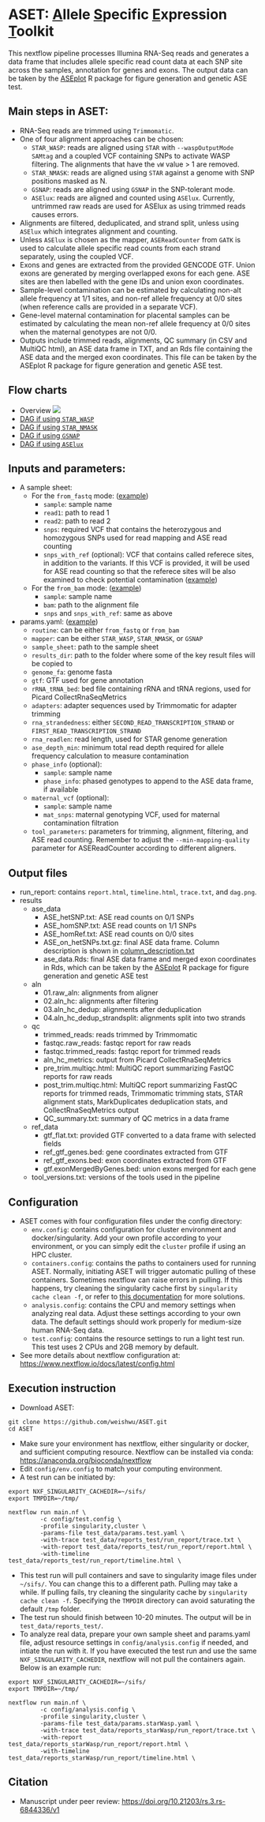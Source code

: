 # ASET: <ins>A</ins>llele <ins>S</ins>pecific <ins>E</ins>xpression <ins>T</ins>oolkit

This nextflow pipeline processes Illumina RNA-Seq reads and generates a data frame that includes allele specific read count data at each SNP site across the samples, annotation for genes and exons. The output data can be taken by the [ASEplot](https://github.com/weishwu/ASEplot) R package for figure generation and genetic ASE test.

## Main steps in ASET:

- RNA-Seq reads are trimmed using `Trimmomatic`.
- One of four alignment approaches can be chosen:
  - `STAR_WASP`: reads are aligned using `STAR` with `--waspOutputMode SAMtag` and a coupled VCF containing SNPs to activate WASP filtering. The alignments that have the `vW` value > 1 are removed.
  - `STAR_NMASK`: reads are aligned using `STAR` against a genome with SNP positions masked as N.
  - `GSNAP`: reads are aligned using `GSNAP` in the SNP-tolerant mode.
  - `ASElux`: reads are aligned and counted using `ASElux`. Currently, untrimmed raw reads are used for ASElux as using trimmed reads causes errors.
- Alignments are filtered, deduplicated, and strand split, unless using `ASElux` which integrates alignment and counting.
- Unless `ASElux` is chosen as the mapper, `ASEReadCounter` from `GATK` is used to calculate allele specific read counts from each strand separately, using the coupled VCF.
- Exons and genes are extracted from the provided GENCODE GTF. Union exons are generated by merging overlapped exons for each gene. ASE sites are then labelled with the gene IDs and union exon coordinates.
- Sample-level contamination can be estimated by calculating non-alt allele frequency at 1/1 sites, and non-ref allele frequency at 0/0 sites (when reference calls are provided in a separate VCF).
- Gene-level maternal contamination for placental samples can be estimated by calculating the mean non-ref allele frequency at 0/0 sites when the maternal genotypes are not 0/0.
- Outputs include trimmed reads, alignments, QC summary (in CSV and MultiQC html), an ASE data frame in TXT, and an Rds file containing the ASE data  and the merged exon coordinates. This file can be taken by the ASEplot R package for figure generation and genetic ASE test.

## Flow charts
- Overview
![](./test_data/ASEprep.drawio.png)
- [DAG if using `STAR_WASP`](./test_data/dag.STAR_WASP.png)
- [DAG if using `STAR_NMASK`](./test_data/dag.STAR_NMASK.png)
- [DAG if using `GSNAP`](./test_data/dag.GSNAP.png)
- [DAG if using `ASElux`](./test_data/dag.ASElux.png)

## Inputs and parameters:
- A sample sheet:
  - For the `from_fastq` mode: ([example](./test_data/sample_sheet.from_fastq.csv))
    - `sample`: sample name
    - `read1`: path to read 1
    - `read2`: path to read 2
    - `snps`: required VCF that contains the heterozygous and homozygous SNPs used for read mapping and ASE read counting
    - `snps_with_ref` (optional): VCF that contains called referece sites, in addition to the variants. If this VCF is provided, it will be used for ASE read counting so that the referece sites will be also examined to check potential contamination ([example](./test_data/sample_sheet.from_fastq.more_snps.csv))
  - For the `from_bam` mode: ([example](./test_data/sample_sheet.from_bam.csv))
    - `sample`: sample name
    - `bam`: path to the alignment file
    - `snps` and `snps_with_ref`: same as above
- params.yaml: ([example](./test_data/params.test.yaml)) 
  - `routine`: can be either `from_fastq` or `from_bam`
  - `mapper`: can be either `STAR_WASP`, `STAR_NMASK`, or `GSNAP`
  - `sample_sheet`: path to the sample sheet
  - `results_dir`: path to the folder where some of the key result files will be copied to
  - `genome_fa`: genome fasta
  - `gtf`: GTF used for gene annotation
  - `rRNA_tRNA_bed`: bed file containing rRNA and tRNA regions, used for Picard CollectRnaSeqMetrics
  - `adapters`: adapter sequences used by Trimmomatic for adapter trimming
  - `rna_strandedness`: either `SECOND_READ_TRANSCRIPTION_STRAND` or `FIRST_READ_TRANSCRIPTION_STRAND`
  - `rna_readlen`: read length, used for STAR genome generation
  - `ase_depth_min`: minimum total read depth required for allele frequency calculation to measure contamination
  - `phase_info` (optional): 
    - `sample`: sample name
    - `phase_info`: phased genotypes to append to the ASE data frame, if available
  - `maternal_vcf` (optional):
    - `sample`: sample name
    - `mat_snps`: maternal genotyping VCF, used for maternal contamination filtration
  - `tool_parameters`: parameters for trimming, alignment, filtering, and ASE read counting. Remember to adjust the `--min-mapping-quality` parameter for ASEReadCounter according to different aligners.

## Output files

- run_report: contains `report.html`, `timeline.html`, `trace.txt`, and `dag.png`.
- results
  - ase_data
    - ASE_hetSNP.txt: ASE read counts on 0/1 SNPs
    - ASE_homSNP.txt: ASE read counts on 1/1 SNPs
    - ASE_homRef.txt: ASE read counts on 0/0 sites
    - ASE_on_hetSNPs.txt.gz: final ASE data frame. Column description is shown in [column_description.txt](./test_data/column_description.txt)
    - ase_data.Rds: final ASE data frame and merged exon coordinates in Rds, which can be taken by the [ASEplot](https://github.com/weishwu/ASEplot) R package for figure generation and genetic ASE test
  - aln
    - 01.raw_aln: alignments from aligner 
    - 02.aln_hc: alignments after filtering
    - 03.aln_hc_dedup: alignments after deduplication
    - 04.aln_hc_dedup_strandsplit: alignments split into two strands
  - qc
    - trimmed_reads: reads trimmed by Trimmomatic
    - fastqc.raw_reads: fastqc report for raw reads
    - fastqc.trimmed_reads: fastqc report for trimmed reads
    - aln_hc_metrics: output from Picard CollectRnaSeqMetrics
    - pre_trim.multiqc.html: MultiQC report summarizing FastQC reports for raw reads
    - post_trim.multiqc.html: MultiQC report summarizing FastQC reports for trimmed reads, Trimmomatic trimming stats, STAR alignment stats, MarkDuplicates deduplication stats, and CollectRnaSeqMetrics output
    - QC_summary.txt: summary of QC metrics in a data frame
  - ref_data
    - gtf_flat.txt: provided GTF converted to a data frame with selected fields
    - ref_gtf_genes.bed: gene coordinates extracted from GTF
    - ref_gtf_exons.bed: exon coordinates extracted from GTF
    - gtf.exonMergedByGenes.bed: union exons merged for each gene
  - tool_versions.txt: versions of the tools used in the pipeline

## Configuration
- ASET comes with four configuration files under the config directory:
  - `env.config`: contains configuration for cluster environment and docker/singularity. Add your own profile according to your environment, or you can simply edit the `cluster` profile if using an HPC cluster.
  - `containers.config`: contains the paths to containers used for running ASET. Normally, initiating ASET will trigger automatic pulling of these containers. Sometimes nextflow can raise errors in pulling. If this happens, try cleaning the singularity cache first by `singularity cache clean -f`, or refer to [this documentation](https://bioinfo-guidelines.readthedocs.io/en/latest/nextflow/trubleshooting.html#failed-to-pull-singularity-image) for more solutions. 
  - `analysis.config`: contains the CPU and memory settings when analyzing real data. Adjust these settings according to your own data. The default settings should work properly for medium-size human RNA-Seq data.
  - `test.config`: contains the resource settings to run a light test run. This test uses 2 CPUs and 2GB memory by default.
- See more details about nextflow configuration at: https://www.nextflow.io/docs/latest/config.html

## Execution instruction

- Download ASET:
```
git clone https://github.com/weishwu/ASET.git
cd ASET
```
- Make sure your environment has nextflow, either singularity or docker, and sufficient computing resource. Nextflow can be installed via conda: https://anaconda.org/bioconda/nextflow
- Edit `config/env.config` to match your computing environment.
- A test run can be initiated by:
```
export NXF_SINGULARITY_CACHEDIR=~/sifs/
export TMPDIR=~/tmp/

nextflow run main.nf \
         -c config/test.config \
         -profile singularity,cluster \
         -params-file test_data/params.test.yaml \
         -with-trace test_data/reports_test/run_report/trace.txt \
         -with-report test_data/reports_test/run_report/report.html \
         -with-timeline test_data/reports_test/run_report/timeline.html \
```
- This test run will pull containers and save to singularity image files under `~/sifs/`. You can change this to a different path. Pulling may take a while. If pulling fails, try cleaning the singularity cache by `singularity cache clean -f`. Specifying the `TMPDIR` directory can avoid saturating the default `/tmp` folder.
- The test run should finish between 10-20 minutes. The output will be in `test_data/reports_test/`.
- To analyze real data, prepare your own sample sheet and params.yaml file, adjust resource settings in `config/analysis.config` if needed, and intiate the run with it. If you have executed the test run and use the same `NXF_SINGULARITY_CACHEDIR`, nextflow will not pull the containers again. Below is an example run:
```
export NXF_SINGULARITY_CACHEDIR=~/sifs/
export TMPDIR=~/tmp/

nextflow run main.nf \
         -c config/analysis.config \
         -profile singularity,cluster \
         -params-file test_data/params.starWasp.yaml \
         -with-trace test_data/reports_starWasp/run_report/trace.txt \
         -with-report test_data/reports_starWasp/run_report/report.html \
         -with-timeline test_data/reports_starWasp/run_report/timeline.html \
```

## Citation
- Manuscript under peer review: https://doi.org/10.21203/rs.3.rs-6844336/v1
